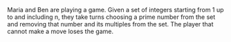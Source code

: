Maria and Ben are playing a game. Given a set of integers starting from 1 up
to and including n, they take turns choosing a prime number from the set and
removing that number and its multiples from the set. The player that cannot
make a move loses the game.
